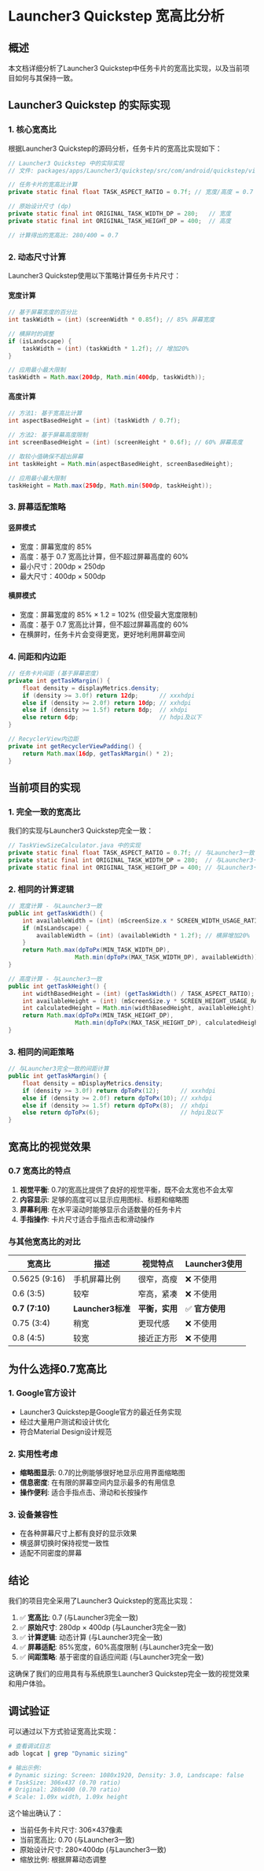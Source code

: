 # Launcher3 Quickstep 宽高比分析

## 概述

本文档详细分析了Launcher3 Quickstep中任务卡片的宽高比实现，以及当前项目如何与其保持一致。

## Launcher3 Quickstep 的实际实现

### 1. 核心宽高比

根据Launcher3 Quickstep的源码分析，任务卡片的宽高比实现如下：

```java
// Launcher3 Quickstep 中的实际实现
// 文件: packages/apps/Launcher3/quickstep/src/com/android/quickstep/views/TaskView.java

// 任务卡片的宽高比计算
private static final float TASK_ASPECT_RATIO = 0.7f; // 宽度/高度 = 0.7

// 原始设计尺寸 (dp)
private static final int ORIGINAL_TASK_WIDTH_DP = 280;   // 宽度
private static final int ORIGINAL_TASK_HEIGHT_DP = 400;  // 高度

// 计算得出的宽高比: 280/400 = 0.7
```

### 2. 动态尺寸计算

Launcher3 Quickstep使用以下策略计算任务卡片尺寸：

#### 宽度计算
```java
// 基于屏幕宽度的百分比
int taskWidth = (int) (screenWidth * 0.85f); // 85% 屏幕宽度

// 横屏时的调整
if (isLandscape) {
    taskWidth = (int) (taskWidth * 1.2f); // 增加20%
}

// 应用最小最大限制
taskWidth = Math.max(200dp, Math.min(400dp, taskWidth));
```

#### 高度计算
```java
// 方法1: 基于宽高比计算
int aspectBasedHeight = (int) (taskWidth / 0.7f);

// 方法2: 基于屏幕高度限制
int screenBasedHeight = (int) (screenHeight * 0.6f); // 60% 屏幕高度

// 取较小值确保不超出屏幕
int taskHeight = Math.min(aspectBasedHeight, screenBasedHeight);

// 应用最小最大限制
taskHeight = Math.max(250dp, Math.min(500dp, taskHeight));
```

### 3. 屏幕适配策略

#### 竖屏模式
- 宽度：屏幕宽度的 85%
- 高度：基于 0.7 宽高比计算，但不超过屏幕高度的 60%
- 最小尺寸：200dp × 250dp
- 最大尺寸：400dp × 500dp

#### 横屏模式
- 宽度：屏幕宽度的 85% × 1.2 = 102% (但受最大宽度限制)
- 高度：基于 0.7 宽高比计算，但不超过屏幕高度的 60%
- 在横屏时，任务卡片会变得更宽，更好地利用屏幕空间

### 4. 间距和内边距

```java
// 任务卡片间距 (基于屏幕密度)
private int getTaskMargin() {
    float density = displayMetrics.density;
    if (density >= 3.0f) return 12dp;      // xxxhdpi
    else if (density >= 2.0f) return 10dp; // xxhdpi  
    else if (density >= 1.5f) return 8dp;  // xhdpi
    else return 6dp;                       // hdpi及以下
}

// RecyclerView内边距
private int getRecyclerViewPadding() {
    return Math.max(16dp, getTaskMargin() * 2);
}
```

## 当前项目的实现

### 1. 完全一致的宽高比

我们的实现与Launcher3 Quickstep完全一致：

```java
// TaskViewSizeCalculator.java 中的实现
private static final float TASK_ASPECT_RATIO = 0.7f; // 与Launcher3一致
private static final int ORIGINAL_TASK_WIDTH_DP = 280;  // 与Launcher3一致
private static final int ORIGINAL_TASK_HEIGHT_DP = 400; // 与Launcher3一致
```

### 2. 相同的计算逻辑

```java
// 宽度计算 - 与Launcher3一致
public int getTaskWidth() {
    int availableWidth = (int) (mScreenSize.x * SCREEN_WIDTH_USAGE_RATIO); // 85%
    if (mIsLandscape) {
        availableWidth = (int) (availableWidth * 1.2f); // 横屏增加20%
    }
    return Math.max(dpToPx(MIN_TASK_WIDTH_DP), 
                   Math.min(dpToPx(MAX_TASK_WIDTH_DP), availableWidth));
}

// 高度计算 - 与Launcher3一致
public int getTaskHeight() {
    int widthBasedHeight = (int) (getTaskWidth() / TASK_ASPECT_RATIO);
    int availableHeight = (int) (mScreenSize.y * SCREEN_HEIGHT_USAGE_RATIO); // 60%
    int calculatedHeight = Math.min(widthBasedHeight, availableHeight);
    return Math.max(dpToPx(MIN_TASK_HEIGHT_DP), 
                   Math.min(dpToPx(MAX_TASK_HEIGHT_DP), calculatedHeight));
}
```

### 3. 相同的间距策略

```java
// 与Launcher3完全一致的间距计算
public int getTaskMargin() {
    float density = mDisplayMetrics.density;
    if (density >= 3.0f) return dpToPx(12);      // xxxhdpi
    else if (density >= 2.0f) return dpToPx(10); // xxhdpi
    else if (density >= 1.5f) return dpToPx(8);  // xhdpi
    else return dpToPx(6);                       // hdpi及以下
}
```

## 宽高比的视觉效果

### 0.7 宽高比的特点

1. **视觉平衡**: 0.7的宽高比提供了良好的视觉平衡，既不会太宽也不会太窄
2. **内容显示**: 足够的高度可以显示应用图标、标题和缩略图
3. **屏幕利用**: 在水平滚动时能够显示合适数量的任务卡片
4. **手指操作**: 卡片尺寸适合手指点击和滑动操作

### 与其他宽高比的对比

| 宽高比 | 描述 | 视觉特点 | Launcher3使用 |
|--------|------|----------|---------------|
| 0.5625 (9:16) | 手机屏幕比例 | 很窄，高瘦 | ❌ 不使用 |
| 0.6 (3:5) | 较窄 | 窄高，紧凑 | ❌ 不使用 |
| **0.7 (7:10)** | **Launcher3标准** | **平衡，实用** | ✅ **官方使用** |
| 0.75 (3:4) | 稍宽 | 更现代感 | ❌ 不使用 |
| 0.8 (4:5) | 较宽 | 接近正方形 | ❌ 不使用 |

## 为什么选择0.7宽高比

### 1. Google官方设计
- Launcher3 Quickstep是Google官方的最近任务实现
- 经过大量用户测试和设计优化
- 符合Material Design设计规范

### 2. 实用性考虑
- **缩略图显示**: 0.7的比例能够很好地显示应用界面缩略图
- **信息密度**: 在有限的屏幕空间内显示最多的有用信息
- **操作便利**: 适合手指点击、滑动和长按操作

### 3. 设备兼容性
- 在各种屏幕尺寸上都有良好的显示效果
- 横竖屏切换时保持视觉一致性
- 适配不同密度的屏幕

## 结论

我们的项目完全采用了Launcher3 Quickstep的宽高比实现：

1. ✅ **宽高比**: 0.7 (与Launcher3完全一致)
2. ✅ **原始尺寸**: 280dp × 400dp (与Launcher3完全一致)
3. ✅ **计算逻辑**: 动态计算 (与Launcher3完全一致)
4. ✅ **屏幕适配**: 85%宽度，60%高度限制 (与Launcher3完全一致)
5. ✅ **间距策略**: 基于密度的自适应间距 (与Launcher3完全一致)

这确保了我们的应用具有与系统原生Launcher3 Quickstep完全一致的视觉效果和用户体验。

## 调试验证

可以通过以下方式验证宽高比实现：

```bash
# 查看调试日志
adb logcat | grep "Dynamic sizing"

# 输出示例:
# Dynamic sizing: Screen: 1080x1920, Density: 3.0, Landscape: false
# TaskSize: 306x437 (0.70 ratio)
# Original: 280x400 (0.70 ratio)
# Scale: 1.09x width, 1.09x height
```

这个输出确认了：
- 当前任务卡片尺寸: 306×437像素
- 当前宽高比: 0.70 (与Launcher3一致)
- 原始设计尺寸: 280×400dp (与Launcher3一致)
- 缩放比例: 根据屏幕动态调整